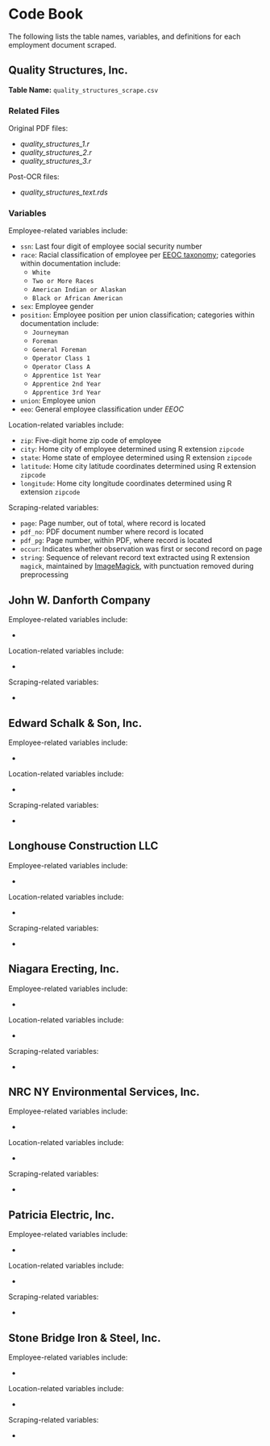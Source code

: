 # Code Book

The following lists the table names, variables, and definitions for each employment document scraped.

## Quality Structures, Inc.

**Table Name:** `quality_structures_scrape.csv`

### Related Files

Original PDF files:

* *quality_structures_1.r*
* *quality_structures_2.r*
* *quality_structures_3.r*

Post-OCR files:

* *quality_structures_text.rds*

### Variables

Employee-related variables include:

* `ssn`: Last four digit of employee social security number
* `race`: Racial classification of employee per [EEOC taxonomy](https://www.eeoc.gov/eeoc/statistics/employment/jobpat-eeo1/glossary.cfm); categories within documentation include:
  - `White`
  - `Two or More Races`
  - `American Indian or Alaskan`
  - `Black or African American`
* `sex`: Employee gender
* `position`: Employee position per union classification; categories within documentation include:
  - `Journeyman`
  - `Foreman`
  - `General Foreman`
  - `Operator Class 1`
  - `Operator Class A`
  - `Apprentice 1st Year`
  - `Apprentice 2nd Year`
  - `Apprentice 3rd Year`
* `union`: Employee union
* `eeo`: General employee classification under *EEOC*

Location-related variables include:

* `zip`: Five-digit home zip code of employee
* `city`: Home city of employee determined using R extension `zipcode`
* `state`: Home state of employee determined using R extension `zipcode`
* `latitude`: Home city latitude coordinates determined using R extension `zipcode`
* `longitude`: Home city longitude coordinates determined using R extension `zipcode`

Scraping-related variables:

* `page`: Page number, out of total, where record is located
* `pdf_no`: PDF document number where record is located
* `pdf_pg`: Page number, within PDF, where record is located
* `occur`: Indicates whether observation was first or second record on page
* `string`: Sequence of relevant record text extracted using R extension `magick`, maintained by [ImageMagick](https://www.imagemagick.org/script/index.php), with punctuation removed during preprocessing

## John W. Danforth Company

Employee-related variables include:

* 

Location-related variables include:

* 

Scraping-related variables:

* 

## Edward Schalk & Son, Inc.

Employee-related variables include:

* 

Location-related variables include:

* 

Scraping-related variables:

* 

## Longhouse Construction LLC

Employee-related variables include:

* 

Location-related variables include:

* 

Scraping-related variables:

* 

## Niagara Erecting, Inc.

Employee-related variables include:

* 

Location-related variables include:

* 

Scraping-related variables:

* 

## NRC NY Environmental Services, Inc.

Employee-related variables include:

* 

Location-related variables include:

* 

Scraping-related variables:

* 

## Patricia Electric, Inc.

Employee-related variables include:

* 

Location-related variables include:

* 

Scraping-related variables:

* 

## Stone Bridge Iron & Steel, Inc.

Employee-related variables include:

* 

Location-related variables include:

* 

Scraping-related variables:

* 
